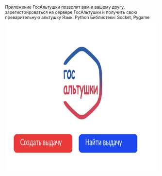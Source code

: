 Приложение ГосАльтушки позволит вам и вашему другу, зарегистрироваться на сервере ГосАльтушки и получить свою преварительную альтушку
Язык: Python
Библиотеки: Socket, Pygame
<img src="img/screen1.png" width="600" height="500"/>
